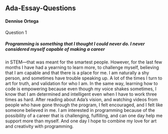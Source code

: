 ## Ada-Essay-Questions  
#### Dennise Ortega  

Question 1  

##### Programming is something that I thought I could never do. I never considered myself capable of making a career 
in STEM—that was meant for the smartest people.  However, for the last few months I have had a yearning to learn more, to challenge 
myself, believing that I am capable and that there is a place for me. I am naturally a shy person, and sometimes have trouble speaking up. 
A lot of the times I turn to art for truth, and validation for who I am. In the same way, learning how to code is empowering because even 
though my voice shakes sometimes, I know that I am determined and intelligent even when I have to work three times as hard. After reading 
about Ada’s vision, and watching videos from people who have gone through the program, I felt encouraged, and I felt like someone believed 
in me. I am interested in programming because of the possibility of a career that is challenging, fulfilling, and can one day help me 
support more than myself. And one day I hope to combine my love for art and creativity with programming.  

